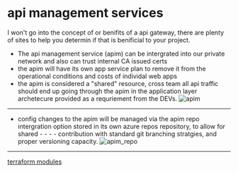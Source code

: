 # api management services

I won't go into the concept of or benifits of a api gateway, there are plenty of sites to help you determin if that is benificial to your project. 

- The api management service (apim) can be intergrated into our private network and also can trust internal CA issued certs
- the apim will have its own app service plan to remove it from the operational conditions and costs of individal web apps
- the apim is considered a "shared" resource, cross team all api traffic should end up going through the apim in the application layer archetecure provided as a requriement from the DEVs. 
![apim](https://stdsoinventory0001.blob.core.windows.net/mdwikiimages/apim.png)
---
- config changes to the apim will be managed via the apim repo intergration option stored in its own azure repos repository, to allow for shared - - - - contribution with standard git branching stratgies, and proper versioning capacity. 
![apim_repo](https://stdsoinventory0001.blob.core.windows.net/mdwikiimages/apim_repo.png)

---
[terraform modules](tfmodules.md)

